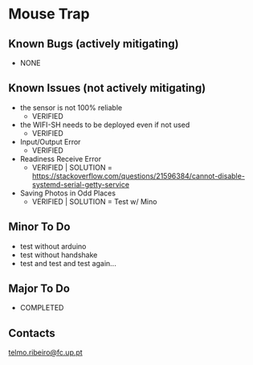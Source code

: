 # Mouse Trap

## Known Bugs (actively mitigating)
- NONE

## Known Issues (not actively mitigating)
- the sensor is not 100% reliable
    - VERIFIED
- the WIFI-SH needs to be deployed even if not used
    - VERIFIED
- Input/Output Error
    - VERIFIED
- Readiness Receive Error
    - VERIFIED | SOLUTION = https://stackoverflow.com/questions/21596384/cannot-disable-systemd-serial-getty-service
- Saving Photos in Odd Places
    - VERIFIED | SOLUTION = Test w/ Mino

## Minor To Do
- test without arduino
- test without handshake
- test and test and test again...

## Major To Do
- COMPLETED

## Contacts
telmo.ribeiro@fc.up.pt